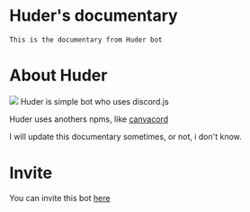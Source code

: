 # Huder's documentary

```
This is the documentary from Huder bot
```

# About Huder
<img src="https://cdn.discordapp.com/attachments/792604977201152022/805553271417864212/99fb1d3212ea00cc9a4d1eb672a0d0c6.jpg">
Huder is simple bot who uses discord.js

Huder uses anothers npms, like [canvacord](https://canvacord.js.org/#/)

I will update this documentary sometimes, or not, i don't know.

# Invite
You can invite this bot [here](https://discord.com/oauth2/authorize?client_id=713837656232165377&scope=bot&permissions=125960)
